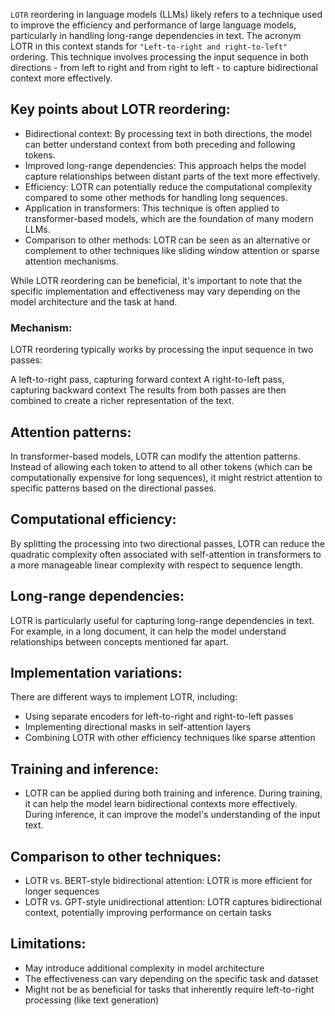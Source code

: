 `LOTR` reordering in language models (LLMs) likely refers to a technique used to improve the efficiency and performance of large language models, particularly in handling long-range dependencies in text.
The acronym LOTR in this context stands for `"Left-to-right and right-to-left"` ordering. 
This technique involves processing the input sequence in both directions - from left to right and from right to left - to capture bidirectional context more effectively.

## Key points about LOTR reordering:

* Bidirectional context: By processing text in both directions, the model can better understand context from both preceding and following tokens.
* Improved long-range dependencies: This approach helps the model capture relationships between distant parts of the text more effectively.
* Efficiency: LOTR can potentially reduce the computational complexity compared to some other methods for handling long sequences.
* Application in transformers: This technique is often applied to transformer-based models, which are the foundation of many modern LLMs.
* Comparison to other methods: LOTR can be seen as an alternative or complement to other techniques like sliding window attention or sparse attention mechanisms.

While LOTR reordering can be beneficial, it's important to note that the specific implementation and effectiveness may vary depending on the model architecture and the task at hand.


### Mechanism:
LOTR reordering typically works by processing the input sequence in two passes:

A left-to-right pass, capturing forward context
A right-to-left pass, capturing backward context
The results from both passes are then combined to create a richer representation of the text.

## Attention patterns:

In transformer-based models, LOTR can modify the attention patterns. Instead of allowing each token to attend to all other tokens (which can be computationally expensive for long sequences), it might restrict attention to specific patterns based on the directional passes.

## Computational efficiency:
By splitting the processing into two directional passes, LOTR can reduce the quadratic complexity often associated with self-attention in transformers to a more manageable linear complexity with respect to sequence length.

## Long-range dependencies:
LOTR is particularly useful for capturing long-range dependencies in text. For example, in a long document, it can help the model understand relationships between concepts mentioned far apart.

## Implementation variations:
There are different ways to implement LOTR, including:

* Using separate encoders for left-to-right and right-to-left passes
* Implementing directional masks in self-attention layers
* Combining LOTR with other efficiency techniques like sparse attention


## Training and inference:

* LOTR can be applied during both training and inference. During training, it can help the model learn bidirectional contexts more effectively. During inference, it can improve the model's understanding of the input text.

## Comparison to other techniques:

* LOTR vs. BERT-style bidirectional attention: LOTR is more efficient for longer sequences
* LOTR vs. GPT-style unidirectional attention: LOTR captures bidirectional context, potentially improving performance on certain tasks


## Limitations:

* May introduce additional complexity in model architecture
* The effectiveness can vary depending on the specific task and dataset
* Might not be as beneficial for tasks that inherently require left-to-right processing (like text generation)
